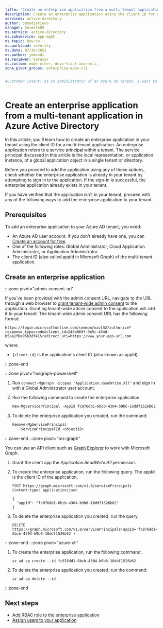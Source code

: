 ```yaml
---
title: 'Create an enterprise application from a multi-tenant application'
description: Create an enterprise application using the client ID for a multi-tenant application.
services: active-directory
author: omondiatieno
manager: CelesteDG
ms.service: active-directory
ms.subservice: app-mgmt
ms.topic: how-to
ms.workload: identity
ms.date: 07/26/2022
ms.author: jomondi
ms.reviewer: karavar
ms.custom: mode-other, devx-track-azurecli,
zone_pivot_groups: enterprise-apps-cli


#Customer intent: As an administrator of an Azure AD tenant, I want to create an enterprise application using client ID for a multi-tenant application provided by a service provider or independent software vendor.
---
```


# Create an enterprise application from a multi-tenant application in Azure Active Directory

In this article, you'll learn how to create an enterprise application in your tenant using the client ID for a multi-tenant application. An enterprise application refers to a service principal within a tenant. The service principal discussed in this article is the local representation, or application instance, of a global application object in a single tenant or directory. 

Before you proceed to add the application using any of these options, check whether the enterprise application is already in your tenant by attempting to sign in to the application. If the sign-in is successful, the enterprise application already exists in your tenant.

If you have verified that the application isn't in your tenant, proceed with any of the following ways to add the enterprise application to your tenant.

## Prerequisites

To add an enterprise application to your Azure AD tenant, you need:

- An Azure AD user account. If you don't already have one, you can [Create an account for free](https://azure.microsoft.com/free/?WT.mc_id=A261C142F).
- One of the following roles: Global Administrator, Cloud Application Administrator, or Application Administrator.
- The client ID (also called appId in Microsoft Graph) of the multi-tenant application.


## Create an enterprise application

:::zone pivot="admin-consent-url"

If you've been provided with the admin consent URL, navigate to the URL through a web browser to [grant tenant-wide admin consent](grant-admin-consent.md) to the application. Granting tenant-wide admin consent to the application will add it to your tenant. The tenant-wide admin consent URL has the following format:

```http
https://login.microsoftonline.com/common/oauth2/authorize?response_type=code&client_id=248e869f-0e5c-484d-b5ea1fba9563df41&redirect_uri=https://www.your-app-url.com
```
where:

- `{client-id}` is the application's client ID (also known as appId).

:::zone-end

:::zone pivot="msgraph-powershell"

1. Run `connect-MgGraph -Scopes "Application.ReadWrite.All"` and sign in with a Global Administrator user account.
1. Run the following command to create the enterprise application:

   ```powershell
   New-MgServicePrincipal -AppId fc876dd1-6bcb-4304-b9b6-18ddf1526b62
   ```
1. To  delete the enterprise application you created, run the command:

   ```powershell
   Remove-MgServicePrincipal
      -ServicePrincipalId <objectID>
   ```
:::zone-end
:::zone pivot="ms-graph"

You can use an API client such as [Graph Explorer](https://aka.ms/ge) to work with Microsoft Graph.

1. Grant the client app the *Application.ReadWrite.All* permission.

1. To create the enterprise application, run the following query. The appId is the client ID of the application.
   
   ```http
   POST https://graph.microsoft.com/v1.0/servicePrincipals
   Content-type: application/json
   
   {
     "appId": "fc876dd1-6bcb-4304-b9b6-18ddf1526b62"
   }
   
   ```

1. To delete the enterprise application you created, run the query.

    ```http
    DELETE https://graph.microsoft.com/v1.0/servicePrincipals(appId='fc876dd1-6bcb-4304-b9b6-18ddf1526b62')
    ```	
:::zone-end
:::zone pivot="azure-cli"
1. To create the enterprise application, run the following command:
   
   ```azurecli
   az ad sp create --id fc876dd1-6bcb-4304-b9b6-18ddf1526b62
   ```

1. To  delete the enterprise application you created, run the command:

   ```azurecli
   az ad sp delete --id
   ```

:::zone-end

## Next steps

- [Add RBAC role to the enterprise application](../../role-based-access-control/role-assignments-portal.md)
- [Assign users to your application](add-application-portal-assign-users.md)